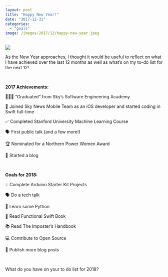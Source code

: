 ```yaml
---
layout: post
title: "Happy New Year!"
date: "2017-12-31"
categories: 
  - "goals"
image: /images/2017/12/happy-new-year.jpeg
---
```

![]({{page.image}})

As the New Year approaches, I thought it would be useful to reflect on what I have achieved over the last 12 months as well as what’s on my to-do list for the next 12!

 

**2017 Achievements:**

👩🏼‍🎓 “Graduated” from Sky’s Software Engineering Academy

📱 Joined Sky News Mobile Team as an iOS developer and started coding in Swift full-time

✅ Completed Stanford University Machine Learning Course

🗣 First public talk (and a few more!)

🏆 Nominated for a Northern Power Women Award

📝 Started a blog

 

**Goals for 2018:**

💡 Complete Arduino Starter Kit Projects

🗣 Do a tech talk

🐍 Learn some Python

📱 Read Functional Swift Book

📚 Read The Imposter’s Handbook

💻 Contribute to Open Source

📝 Publish more blog posts

 

What do you have on your to do list for 2018?
